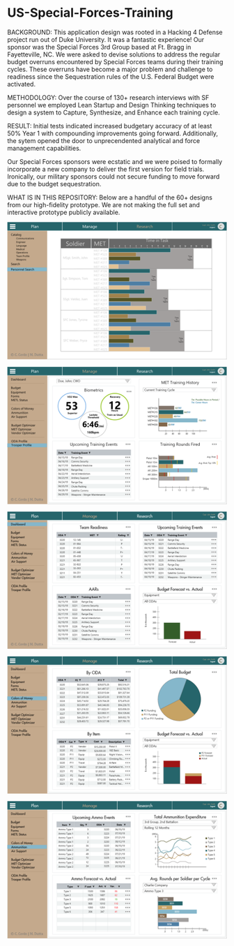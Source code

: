 # US-Special-Forces-Training

BACKGROUND:
This application design was rooted in a Hacking 4 Defense project run out of Duke University. It was a fantastic experience! Our sponsor was the Special Forces 3rd Group based at Ft. Bragg in Fayetteville, NC. We were asked to devise solutions to address the regular budget overruns encountered by Special Forces teams during their training cycles. These overruns have become a major problem and challenge to readiness since the Sequestration rules of the U.S. Federal Budget were activated.  

METHODOLOGY:
Over the course of 130+ research interviews with SF personnel we employed Lean Startup and Design Thinking techniques to design a system to Capture, Synthesize, and Enhance each training cycle. 

RESULT:
Initial tests indicated increased budgetary accuracy of at least 50% Year 1 with compounding improvements going forward. Additionally, the sytem opened the door to unprecendented analytical and force management capabilities. 

Our Special Forces sponsors were ecstatic and we were poised to formally incorporate a new company to deliver the first version for field trials. Ironically, our military sponsors could not secure funding to move forward due to the budget sequestration. 

WHAT IS IN THIS REPOSITORY:
Below are a handful of the 60+ designs from our high-fidelity prototype. We are not making the full set and interactive prototype publicly available.

![](examples/PersonnelComparison.png)

![](examples/PersonnelDashboard.png)

![](examples/XODashboard.png)

![](examples/XOColorsofMoney.png)

![](examples/XOManageAmmunition.png)









